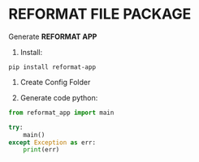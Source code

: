 # REFORMAT FILE PACKAGE

Generate **REFORMAT APP**

1. Install:

```
pip install reformat-app
```

1. Create Config Folder 

2. Generate code python:

```python
from reformat_app import main

try:
    main()
except Exception as err:
    print(err)